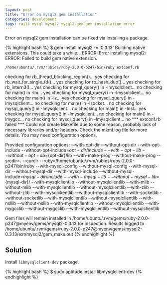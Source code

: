 ```yaml
---
layout: post
title: "Error on mysql2 gem installation"
categories: development
tags: rails mysql mysql2 mysql2-gem gem installation error
---
```


Error on mysql2 gem installation can be fixed via installing a package.

{% highlight bash %}
$ gem install mysql2 -v '0.3.13'
Building native extensions.  This could take a while...
ERROR:  Error installing mysql2:
        ERROR: Failed to build gem native extension.

    /home/ubuntu/.rvm/rubies/ruby-2.0.0-p247/bin/ruby extconf.rb
checking for rb_thread_blocking_region()... yes
checking for rb_wait_for_single_fd()... yes
checking for rb_hash_dup()... yes
checking for rb_intern3()... yes
checking for mysql_query() in -lmysqlclient... no
checking for main() in -lm... yes
checking for mysql_query() in -lmysqlclient... no
checking for main() in -lz... yes
checking for mysql_query() in -lmysqlclient... no
checking for main() in -lsocket... no
checking for mysql_query() in -lmysqlclient... no
checking for main() in -lnsl... yes
checking for mysql_query() in -lmysqlclient... no
checking for main() in -lmygcc... no
checking for mysql_query() in -lmysqlclient... no
*** extconf.rb failed ***
Could not create Makefile due to some reason, probably lack of necessary
libraries and/or headers.  Check the mkmf.log file for more details.  You may
need configuration options.

Provided configuration options:
        --with-opt-dir
        --without-opt-dir
        --with-opt-include
        --without-opt-include=${opt-dir}/include
        --with-opt-lib
        --without-opt-lib=${opt-dir}/lib
        --with-make-prog
        --without-make-prog
        --srcdir=.
        --curdir
        --ruby=/home/ubuntu/.rvm/rubies/ruby-2.0.0-p247/bin/ruby
        --with-mysql-config
        --without-mysql-config
        --with-mysql-dir
        --without-mysql-dir
        --with-mysql-include
        --without-mysql-include=${mysql-dir}/include
        --with-mysql-lib
        --without-mysql-lib=${mysql-dir}/
        --with-mysqlclientlib
        --without-mysqlclientlib
        --with-mlib
        --without-mlib
        --with-mysqlclientlib
        --without-mysqlclientlib
        --with-zlib
        --without-zlib
        --with-mysqlclientlib
        --without-mysqlclientlib
        --with-socketlib
        --without-socketlib
        --with-mysqlclientlib
        --without-mysqlclientlib
        --with-nsllib
        --without-nsllib
        --with-mysqlclientlib
        --without-mysqlclientlib
        --with-mygcclib
        --without-mygcclib
        --with-mysqlclientlib
        --without-mysqlclientlib


Gem files will remain installed in /home/ubuntu/.rvm/gems/ruby-2.0.0-p247@myenv/gems/mysql2-0.3.13 for inspection.
Results logged to /home/ubuntu/.rvm/gems/ruby-2.0.0-p247@myenv/gems/mysql2-0.3.13/ext/mysql2/gem_make.out
{% endhighlight %}

Solution
--------

Install `libmysqlclient-dev` package.

{% highlight bash %}
$ sudo aptitude install libmysqlclient-dev
{% endhighlight %}
